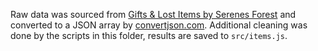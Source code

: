 Raw data was sourced from [Gifts & Lost Items by Serenes Forest](https://serenesforest.net/three-houses/monastery/gifts-lost-items/) and converted to a JSON array by [convertjson.com](https://www.convertjson.com/html-table-to-json.htm). Additional cleaning was done by the scripts in this folder, results are saved to `src/items.js`.
